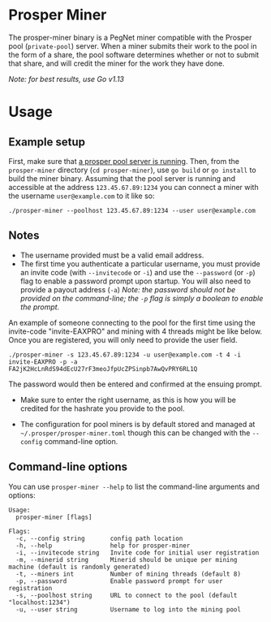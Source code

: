 # Prosper Miner


The prosper-miner binary is a PegNet miner compatible with the Prosper pool (`private-pool`) server. When a miner submits their work to the pool in the form of a share, the pool software determines whether or not to submit that share, and will credit the miner for the work they have done.

*Note: for best results, use Go v1.13*

# Usage

## Example setup
First, make sure that [a prosper pool server is running](../README.md#Usage). Then, from the `prosper-miner` directory (`cd prosper-miner`), use `go build` or `go install` to build the miner binary. Assuming that the pool server is running and accessible at the address `123.45.67.89:1234` you can connect a miner with the username `user@example.com` to it like so:

```
./prosper-miner --poolhost 123.45.67.89:1234 --user user@example.com
```

## Notes

* The username provided must be a valid email address.
* The first time you authenticate a particular username, you must provide an invite code (with `--invitecode` or `-i`) and use the `--password` (or `-p`) flag to enable a password prompt upon startup. You will also need to provide a payout address (`-a`) *Note: the password should not be provided on the command-line; the `-p` flag is simply a boolean to enable the prompt.*

An example of someone connecting to the pool for the first time using the invite-code "invite-EAXPRO" and mining with 4 threads might be like below. Once you are registered, you will only need to provide the user field.

```
./prosper-miner -s 123.45.67.89:1234 -u user@example.com -t 4 -i invite-EAXPRO -p -a FA2jK2HcLnRdS94dEcU27rF3meoJfpUcZPSinpb7AwQvPRY6RL1Q
```
The password would then be entered and confirmed at the ensuing prompt.

* Make sure to enter the right username, as this is how you will be credited for the hashrate you provide to the pool.

* The configuration for pool miners is by default stored and managed at `~/.prosper/prosper-miner.toml` though this can be changed with the `--config` command-line option.


## Command-line options

You can use `prosper-miner --help` to list the command-line arguments and options:

```
Usage:
  prosper-miner [flags]

Flags:
  -c, --config string       config path location
  -h, --help                help for prosper-miner
  -i, --invitecode string   Invite code for initial user registration
  -m, --minerid string      Minerid should be unique per mining machine (default is randomly generated)
  -t, --miners int          Number of mining threads (default 8)
  -p, --password            Enable password prompt for user registration
  -s, --poolhost string     URL to connect to the pool (default "localhost:1234")
  -u, --user string         Username to log into the mining pool

```